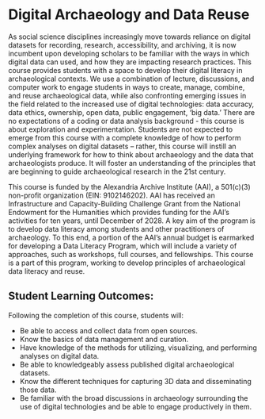 # Digital Archaeology and Data Reuse

As social science disciplines increasingly move towards reliance on digital datasets for recording, research, accessibility, and archiving, it is now incumbent upon developing scholars to be familiar with the ways in which digital data can used, and how they are impacting research practices. This course provides students with a space to develop their digital literacy in archaeological contexts. We use a combination of lecture, discussions, and computer work to engage students in ways to create, manage, combine, and reuse archaeological data, while also confronting emerging issues in the field related to the increased use of digital technologies: data accuracy, data ethics, ownership, open data, public engagement, ‘big data.’ There are no expectations of a coding or data analysis background - this course is about exploration and experimentation. Students are not expected to emerge from this course with a complete knowledge of how to perform complex analyses on digital datasets – rather, this course will instill an underlying framework for how to think about archaeology and the data that archaeologists produce. It will foster an understanding of the principles that are beginning to guide archaeological research in the 21st century.

This course is funded by the Alexandria Archive Institute (AAI), a 501(c)(3) non-profit organization (EIN: 9102146202). AAI has received an Infrastructure and Capacity-Building Challenge Grant from the National Endowment for the Humanities which provides funding for the AAI’s activities for ten years, until December of 2028. A key aim of the program is to develop data literacy among students and other practitioners of archaeology. To this end, a portion of the AAI’s annual budget is earmarked for developing a Data Literacy Program, which will include a variety of approaches, such as workshops, full courses, and fellowships. This course is a part of this program, working to develop principles of archaeological data literacy and reuse.

## Student Learning Outcomes:
Following the completion of this course, students will:
- Be able to access and collect data from open sources.
- Know the basics of data management and curation.
- Have knowledge of the methods for utilizing, visualizing, and performing analyses on digital data.
- Be able to knowledgeably assess published digital archaeological datasets.
- Know the different techniques for capturing 3D data and disseminating those data.
- Be familiar with the broad discussions in archaeology surrounding the use of digital technologies and be able to engage productively in them.

